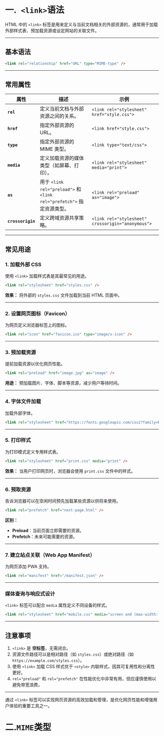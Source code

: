 # 一.` <link>`语法

HTML 中的 `<link>` 标签是用来定义与当前文档相关的外部资源的，通常用于加载外部样式表、预加载资源或设定网站的关联文件。

---

## **基本语法**

```html
<link rel="relationship" href="URL" type="MIME-type" />
```

---

## **常用属性**

| 属性                      | 描述                                                                      | 示例                                                |
| ------------------------- | ------------------------------------------------------------------------- | --------------------------------------------------- |
| **`rel`**         | 定义当前文档与外部资源之间的关系。                                        | `<link rel="stylesheet" href="style.css">`        |
| **`href`**        | 指定外部资源的 URL。                                                      | `<link href="style.css">`                         |
| **`type`**        | 指定外部资源的 MIME 类型。                                                | `<link type="text/css">`                          |
| **`media`**       | 定义加载资源的媒体类型（如屏幕、打印）。                                  | `<link rel="stylesheet" media="print">`           |
| **`as`**          | 用于 `<link rel="preload">` 和 `<link rel="prefetch">` 指定资源类型。 | `<link rel="preload" as="image">`                 |
| **`crossorigin`** | 定义跨域资源共享策略。                                                    | `<link rel="stylesheet" crossorigin="anonymous">` |

---

## **常见用途**

### 1. **加载外部 CSS**

使用 `<link>` 加载样式表是其最常见的用途。

```html
<link rel="stylesheet" href="styles.css" />
```

**效果：** 将外部的 `styles.css` 文件加载到当前 HTML 页面中。

---

### 2. **设置网页图标（Favicon）**

为网页定义浏览器标签上的图标。

```html
<link rel="icon" href="favicon.ico" type="image/x-icon" />
```

---

### 3. **预加载资源**

提前加载资源以优化网页性能。

```html
<link rel="preload" href="image.jpg" as="image" />
```

**用途：** 预加载图片、字体、脚本等资源，减少用户等待时间。

---

### 4. **字体文件加载**

加载外部字体。

```html
<link rel="stylesheet" href="https://fonts.googleapis.com/css2?family=Roboto&display=swap" />
```

---

### 5. **打印样式**

为打印模式定义专用样式表。

```html
<link rel="stylesheet" href="print.css" media="print" />
```

**效果：** 当用户打印网页时，浏览器会使用 `print.css` 文件中的样式。

---

### 6. **预取资源**

告诉浏览器可以在空闲时间预先加载某些资源以供将来使用。

```html
<link rel="prefetch" href="next-page.html" />
```

**区别：**

- **Preload**：当前页面立即需要的资源。
- **Prefetch**：未来可能需要的资源。

---

### 7. **建立站点关联（Web App Manifest）**

为网页添加 PWA 支持。

```html
<link rel="manifest" href="/manifest.json" />
```

---

### **媒体查询与响应式设计**

`<link>` 标签可以配合 `media` 属性定义不同设备的样式。

```html
<link rel="stylesheet" href="mobile.css" media="screen and (max-width: 768px)" />
```

---

## **注意事项**

1. `<link>` 是 **空标签**，无需闭合。
2. 资源文件路径可以是相对路径（如 `styles.css`）或绝对路径（如 `https://example.com/styles.css`）。
3. 使用 `<link>` 加载 CSS 样式优于 `<style>` 内联样式，因其可复用性和分离性更好。
4. `rel="preload"` 和 `rel="prefetch"` 在性能优化中非常有用，但应谨慎使用以避免带宽浪费。

---

通过 `<link>` 标签可以实现网页资源的高效加载和管理，是优化网页性能和增强用户体验的重要工具之一。

# 二.`MIME`类型

